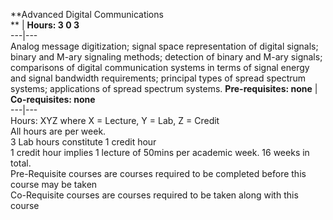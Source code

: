 **Advanced Digital Communications  
** | **Hours: 3 0 3**  
---|---  
Analog message digitization; signal space representation of digital signals; binary and M-ary signaling methods; detection of binary and M-ary signals; comparisons of digital communication systems in terms of signal energy and signal bandwidth requirements; principal types of spread spectrum systems; applications of spread spectrum systems. 
**Pre-requisites: none** | **Co-requisites: none**  
---|---  
Hours: XYZ where X = Lecture, Y = Lab, Z = Credit  
All hours are per week.  
3 Lab hours constitute 1 credit hour  
1 credit hour implies 1 lecture of 50mins per academic week. 16 weeks in total.  
Pre-Requisite courses are courses required to be completed before this course may be taken  
Co-Requisite courses are courses required to be taken along with this course
